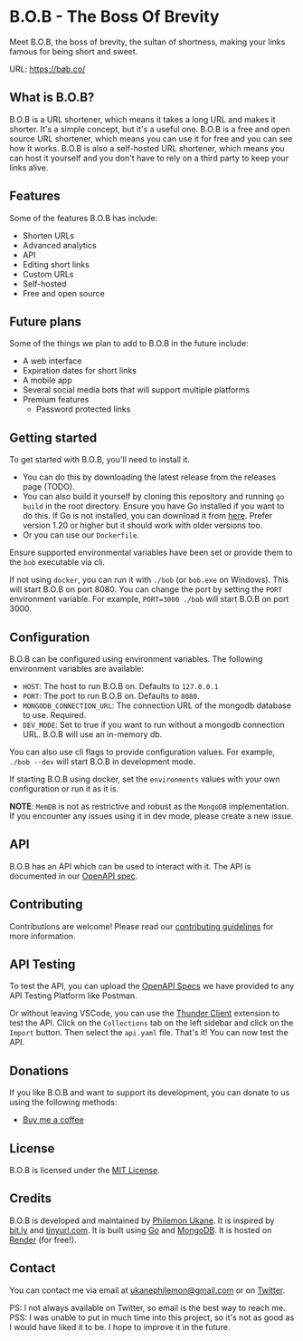 # B.O.B - The Boss Of Brevity

Meet B.O.B, the boss of brevity, the sultan of shortness, making your links famous for being short and sweet. 

URL: https://bøb.co/

## What is B.O.B?
B.O.B is a URL shortener, which means it takes a long URL and makes it shorter. It's a simple concept, but it's a useful one. B.O.B is a free and open source URL shortener, which means you can use it for free and you can see how it works. B.O.B is also a self-hosted URL shortener, which means you can host it yourself and you don't have to rely on a third party to keep your links alive.

## Features
Some of the features B.O.B has include:

- Shorten URLs
- Advanced analytics
- API
- Editing short links
- Custom URLs
- Self-hosted
- Free and open source

## Future plans
Some of the things we plan to add to B.O.B in the future include:

- A web interface
- Expiration dates for short links
- A mobile app
- Several social media bots that will support multiple platforms
- Premium features
  - Password protected links

## Getting started
To get started with B.O.B, you'll need to install it.

- You can do this by downloading the latest release from the releases page (TODO).
- You can also build it yourself by cloning this repository and running `go
  build` in the root directory. Ensure you have Go installed if you want to do
  this. If Go is not installed, you can download it from
  [here](https://golang.org/dl/). Prefer version 1.20 or higher but it should
  work with older versions too.
- Or you can use our `Dockerfile`.

Ensure supported environmental variables have been set or provide them to the
`bob` executable via cli.

If not using `docker`, you can run it with `./bob` (or `bob.exe` on Windows).
This will start B.O.B on port 8080. You can change the port by setting the `PORT`
environment variable. For example, `PORT=3000 ./bob` will start B.O.B on port
3000.

## Configuration
B.O.B can be configured using environment variables. The following environment variables are available:

- `HOST`: The host to run B.O.B on. Defaults to `127.0.0.1`
- `PORT`: The port to run B.O.B on. Defaults to `8080`.
- `MONGODB_CONNECTION_URL`: The connection URL of the mongodb database to use. Required.
- `DEV_MODE`: Set to true if you want to run without a mongodb connection URL.
  B.O.B will use an in-memory db.

You can also use cli flags to provide configuration values. For example, `./bob
--dev` will start B.O.B in development mode.

If starting B.O.B using docker, set the `environments` values with your own
configuration or run it as it is.

**NOTE**: `MemDB` is not as restrictive and robust as the `MongoDB`
implementation. If you encounter any issues using it in dev mode, please create
a new issue.

## API
B.O.B has an API which can be used to interact with it. The API is documented in our [OpenAPI spec](./api.yaml).

## Contributing
Contributions are welcome! Please read our [contributing guidelines](./CONTRIBUTION.md) for more information.

## API Testing
To test the API, you can upload the [OpenAPI Specs](./api.yaml) we have provided to any API Testing Platform like Postman.

Or without leaving VSCode, you can use the [Thunder
Client](https://marketplace.visualstudio.com/items?itemName=rangav.vscode-thunder-client)
extension to test the API. Click on the `Collections` tab on the left sidebar
and click on the `Import` button. Then select the `api.yaml` file. That's it!
You can now test the API.

## Donations
If you like B.O.B and want to support its development, you can donate to us using the following methods:

- [Buy me a coffee](https://bmc.link/philemon)

## License
B.O.B is licensed under the [MIT License](./LICENSE).

## Credits
B.O.B is developed and maintained by [Philemon Ukane](github.com/ukane-philemon). It is inspired by [bit.ly](https://bit.ly) and [tinyurl.com](https://tinyurl.com). It is built using [Go](https://golang.org) and [MongoDB](https://mongodb.com). It is hosted on [Render](https://render.com) (for free!).

## Contact
You can contact me via email at [ukanephilemon@gmail.com](mailto:ukanephilemon@gmail.com) or on [Twitter](https://twitter.com/behindtextdev).

PS: I not always available on Twitter, so email is the best way to reach me.
PSS: I was unable to put in much time into this project, so it's not as good as I would have liked it to be. I hope to improve it in the future.


